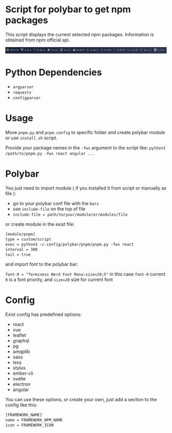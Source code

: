 # Script for polybar to get npm packages

This script displays the current selected npm packages. Information is obtained from npm official api.

![BarExample](assets/example.png)

# Python Dependencies

-   `argparser`
-   `requests`
-   `configparser`

# Usage

Move `pnpm.py` and `pnpm.config` to specific folder and create polybar module or use `install.sh` script.

Provide your package names in the `-fws` argument to the script like:
`python3 /path/to/pnpm.py -fws react angular ...`

# Polybar

You just need to import module ( if you installed it from script or manually as file ):

-   go to your polybar conf file with the `bars`
-   use `include-file` on the top of file
-   `include-file = path/to/your/module/or/modules/file`

or create module in the exist file:

```
[module/pnpm]
type = custom/script
exec = python3 ~/.config/polybar/pnpm/pnpm.py -fws react
interval = 300
tail = true
```

and import font to the polybar bar:

`font-0 = "Terminess Nerd Font Mono:size=20;5"`
in this case `font-0` current `0` is a font priority, and `size=20` size for current font

# Config

Exist config has predefined options:

-   react
-   vue
-   leaflet
-   graphql
-   pg
-   amqplib
-   sass
-   less
-   stylus
-   ember-cli
-   svelte
-   electron
-   angular

You can use these options, or create your own, just add a section to the config like this:

```
[FRAMEWORK_NAME]
name = FRAMEWORK_NPM_NAME
icon = FRAMEWORK_ICON
```

